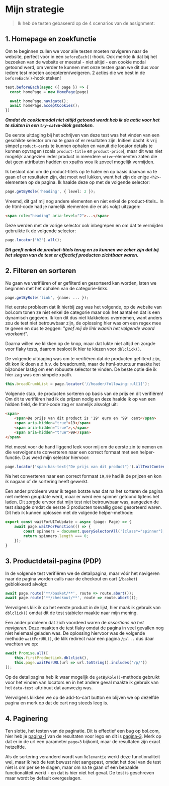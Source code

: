 # Mijn strategie

> Ik heb de testen gebaseerd op de 4 scenarios van de assignment:

## 1. Homepage en zoekfunctie

Om te beginnen zullen we voor alle testen moeten navigeren naar de website, perfect voor in een `beforeEach()`-hook. Ook merkte ik dat bij het bezoeken van de website er meestal - niet altijd - een cookie modal getoond werd, om verder te kunnen met onze testen gaan we dit dus voor iedere test moeten accepteren/weigeren. 2 acties die we best in de `beforeEach()`-hook steken! 


```ts
test.beforeEach(async ({ page }) => {
  const homePage = new HomePage(page)

  await homePage.navigate();
  await homePage.acceptCookies();
}) 
```
***Omdat de cookiemodal niet altijd getoond wordt heb ik de actie voor het te sluiten in een `try-catch`-blok gestoken.***


De eerste uitdaging bij het schrijven van deze test was het vinden van een geschikte selector om na te gaan of er resultaten zijn. Initieel dacht ik vrij simpel `product-cards` te kunnen ophalen en vanuit die locator details te kunnen opvragen (zoals `product-title` en `product-price`), maar dit was niet mogelijk aangezien ieder product in meerdere `<div>`-elementen zaten die dat geen attributen hadden en xpaths wou ik zoveel mogelijk vermijden.  

Ik besloot dan om de product-titels op te halen en op basis daarvan na te gaan of er resultaten zijn, dat moet wel lukken, want het zijn de enige `<h2>`-elementen op de pagina. Ik haalde deze op met de volgende selector:


```ts
page.getByRole('heading', { level: 2 });
```  


Vreemd, dit gaf mij nog andere elementen en niet enkel de product-titels.. In de html-code had je namelijk elementen die er als volgt uitzagen:


```html
<span role="heading" aria-level="2">...</span> 
``` 


Deze werden met de vorige selector ook inbegrepen en om dat te vermijden gebruikte ik de volgende selector:


```ts
page.locator('h2').all();
```


***Dit geeft enkel de product-titels terug en zo kunnen we zeker zijn dat bij het slagen van de test er effectief producten zichtbaar waren.***



## 2. Filteren en sorteren

Nu gaan we verifiëren of er gefilterd en gesorteerd kan worden, laten we beginnen met het ophalen van de categorie-links.


```ts
page.getByRole('link', {name: ... });
```


Het eerste probleem dat ik hierbij zag was het volgende, op de website van bol.com tonen ze niet enkel de categorie maar ook het aantal en dat is een dynamisch gegeven. Ik kon dit dus niet klakkeloos overnemen, want anders zou de test niet betrouwbaar zijn, de oplossing hier was om een regex mee te geven en dus te zeggen: *"geef mij de link waarin het volgende woord voorkomt"*.

Daarna willen we klikken op de knop, maar dat lukte niet altijd en zorgde voor flaky tests, daarom besloot ik hier te kiezen voor `dblclick()`.

De volgende uitdaging was om te verifiëren dat de producten gefilterd zijn, dit kon ik doen a.d.h.v. de breadcrumb, maar de html-structuur maakte het bijzonder lastig om een robuuste selector te vinden. De beste optie die ik hier zag was een simpele xpath.


```ts
this.breadCrumbList = page.locator('//header/following::ul[1]');
```


Volgende stap, de producten sorteren op basis van de prijs en dit verifiëren! Om dit te verifiëren had ik de prijzen nodig en deze haalde ik op van een hidden field, de html-code zag er namelijk alsvolgt uit:


```html
<span>
    <span>De prijs van dit product is '19' euro en '99' cent</span>
    <span aria-hidden="true">19</span>
    <span aria-hidden="true">,</span>
    <span aria-hidden="true">99</span>
</span>
```


Het meest voor de hand liggend leek voor mij om de eerste zin te nemen en die vervolgens te converteren naar een correct formaat met een helper-functie. Dus werd mijn selector hiervoor:


```ts
page.locator('span:has-text("De prijs van dit product")').allTextContents();
```


Na het converteren naar een correct formaat `19,99` had ik de prijzen en kon ik nagaan of de sortering heeft gewerkt. 

Een ander probleem waar ik tegen botste was dat na het sorteren de pagina niet meteen geupdate werd, maar er werd een spinner getoond tijdens het laden. Dit zorgde ervoor dat mijn test niet betrouwbaar was, aangezien de test slaagde omdat de eerste 3 producten toevallig goed gesorteerd waren. Dit heb ik kunnen oplossen met de volgende helper-methode:


```ts
export const waitForUIToUpdate = async (page: Page) => {
    await page.waitForFunction(() => {
        const spinners = document.querySelectorAll('[class*="spinner"], [class*="loading"], [class*="skeleton"]');
        return spinners.length === 0;
    });
}
```



## 3. Productdetail-pagina (PDP)

In de volgende test verifiëren we de detailpagina, maar vóór het navigeren naar de pagina worden calls naar de checkout en cart (`/basket`) geblokkeerd alvolgt:


```ts
await page.route('**/basket/**', route => route.abort());
await page.route('**/checkout/**', route => route.abort());
```


Vervolgens klik ik op het eerste product in de lijst, hier maak ik gebruik van `dblclick()` omdat dit de test stabieler maakte naar mijn mening. 

Een ander probleem dat zich voordeed waren de *assertions na het navigeren*. Deze maakten de test flaky omdat de pagina in veel gevallen nog niet helemaal geladen was. De oplossing hiervoor was de volgende methode `waitForURL()`, de klik redirect naar een pagina `/p/...` dus daar wachten we op:


```ts
await Promise.all([
    this.firstProductLink.dblclick(),
    this.page.waitForURL(url => url.toString().includes('/p/'))
]); 
```


Op de detailpagina heb ik waar mogelijk de `getByRole()`-methode gebruikt voor het vinden van locators en in het andere geval maakte ik gebruik van het `data-test`-attribuut dat aanwezig was.

Vervolgens klikken we op de add-to-cart button en blijven we op dezelfde pagina en merk op dat de cart nog steeds leeg is.



## 4. Paginering 

Ten slotte, het testen van de paginatie. Dit is effectief een bug op bol.com, hier heb je [pagina-1](https://www.bol.com/nl/nl/s/?searchtext=lego) van de resultaten voor lego en dit is [pagina-3](https://www.bol.com/nl/nl/s/?searchtext=lego&page=3&bltgh=60cd04c7-17f1-45a9-bb91-b85cf594e87d.g.i.QueryContextHook). Merk op dat er in de url een parameter `page=3` bijkomt, maar de resultaten zijn exact hetzelfde. 

Als de sortering veranderd wordt van `Relevantie` werkt deze functionaliteit wel, maar ik heb de test bewust niet aangepast, omdat het doel van de test niet is om per se te slagen, maar om na te gaan of een bepaalde functionaliteit werkt - en dat is hier niet het geval. De test is geschreven maar wordt by default overgeslagen.